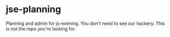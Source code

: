 # jse-planning
Planning and admin for js-evening.
You don't need to see our hackery.
This is not the repo you're looking for.


